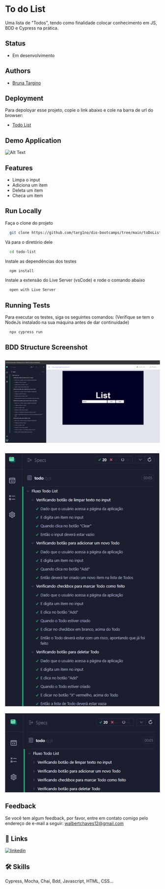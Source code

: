 
# To do List

Uma lista de "Todos", tendo como finalidade colocar conhecimento em JS, BDD e Cypress na prática.

## Status

- Em desenvolvimento

## Authors

- [Bruna Targino](https://www.github.com/targ1no)


## Deployment

Para depoloyar esse projeto, copie o link abaixo e cole na barra de url do browser:

- [Todo List](https://targ1no.github.io/todo-list/)


## Demo Application

![Alt Text](https://media.giphy.com/media/BAIjvSfJTJViOzDRru/giphy.gif)

## Features

- Limpa o input
- Adiciona um item
- Deleta um item
- Checa um item


## Run Locally

Faça o clone do projeto

```bash
  git clone https://github.com/targ1no/dio-bootcamps/tree/main/toDoList
```

Vá para o diretório dele

```bash
  cd todo-list
```

Instale as dependências dos testes

```bash
  npm install
```

Instale a extensão do Live Server (vsCode) e rode o comando abaixo

```bash
  open with Live Server
```

## Running Tests

Para executar os testes, siga os seguintes comandos:
(Verifique se tem o NodeJs instalado na sua máquina antes de dar continuidade)

```bash
  npx cypress run
```

## BDD Structure Screenshot 

![Logo do Markdown](front-end/assets/img/todo_bdd.png)
- 
![Logo do Markdown](front-end/assets/img/todo_bdd_2.png)
- 
![Logo do Markdown](front-end/assets/img/todo_bdd_3.png)

## Feedback

Se você tem algum feedback, por favor, entre em contato comigo pelo endereço de e-mail a seguir: walbertchaves12@gmail.com


## 🔗 Links
[![linkedin](https://img.shields.io/badge/linkedin-0A66C2?style=for-the-badge&logo=linkedin&logoColor=white)](https://www.linkedin.com/in/walbinh0/)


## 🛠 Skills
Cypress, Mocha, Chai, Bdd, Javascript, HTML, CSS...

